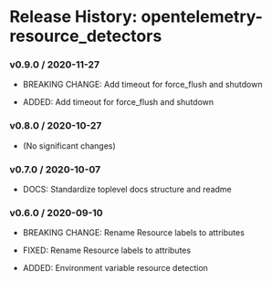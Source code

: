 # Release History: opentelemetry-resource_detectors

### v0.9.0 / 2020-11-27

* BREAKING CHANGE: Add timeout for force_flush and shutdown 

* ADDED: Add timeout for force_flush and shutdown 

### v0.8.0 / 2020-10-27

* (No significant changes)

### v0.7.0 / 2020-10-07

* DOCS: Standardize toplevel docs structure and readme 

### v0.6.0 / 2020-09-10

* BREAKING CHANGE: Rename Resource labels to attributes 

* FIXED: Rename Resource labels to attributes 
* ADDED: Environment variable resource detection
